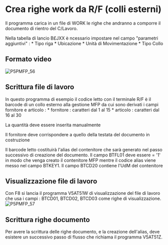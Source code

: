 # Crea righe work da R/F (colli esterni)
Il programma carica in un file di WORK le righe che andranno a comporre il documento di rientro del C/Lavoro.

Nella tabella di lancio B£JXX è ncessario impostare nel campo "parametri aggiuntivi" : 
 \* Tipo riga
 \* Ubicazione
 \* Unità di Movimentazione
 \* Tipo Collo

## Formato video
![P5PMFP_56](https://doc.smeup.com/immagini/MBDOC_OGG-P_V5AT51B/P5PMFP_56.png)
## Scrittura file di lavoro
In questo programma di esempio il codice letto con il terminale R/F è il barcode di un collo esterno alla gestione MFP da cui sono derivati i campi fornitore e articolo : 
 \* fornitore :  caratteri dal  1 al 15
 \* articolo :  caratteri dal 16 al 30

La quantità deve essere inserita manualmente

Il fornitore deve corrispondere a quello della testata del documento in costruzione

Il barcode letto costituirà l'alias del contenitore che sarà generato nel passo successivo di creazione del documento. Il campo BTFL01 deve essere = '1' in modo che venga creato il contenitore MFP mentre il codice alias viene messo nel campo BTKEY1. Il campo BTCD20 contiene l'UdM del contenitore

## Visualizzazione file di lavoro
Con F8 si lancia il programma V5AT51W di visualizzazione del file di lavoro che usa i campi :  BTCD01, BTCD02, BTCD03 come righe di visualizzazione.
![P5PMFP_57](https://doc.smeup.com/immagini/MBDOC_OGG-P_V5AT51B/P5PMFP_57.png)
## Scrittura righe documento
Per avere la scrittura delle righe documento, e la creazione dell'alias, deve esistere un successivo passo di flusso che richiama il programma V5AT51Z.
